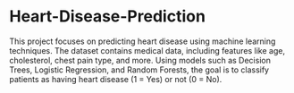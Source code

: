 # Heart-Disease-Prediction
This project focuses on predicting heart disease using machine learning techniques. The dataset contains medical data, including features like age, cholesterol, chest pain type, and more. Using models such as Decision Trees, Logistic Regression, and Random Forests, the goal is to classify patients as having heart disease (1 = Yes) or not (0 = No).
